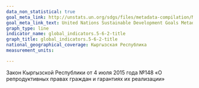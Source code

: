 ```yaml
---
data_non_statistical: true
goal_meta_link: http://unstats.un.org/sdgs/files/metadata-compilation/Metadata-Goal-5.pdf
goal_meta_link_text: United Nations Sustainable Development Goals Metadata (pdf 634kB)
graph_type: line
indicator_name: global_indicators.5-6-2-title
graph_title: global_indicators.5-6-2-title
national_geographical_coverage: Кыргызская Республика
measurement_units: 

---
```

Закон Кыргызской Республики от 4 июля 2015 года №148 «О репродуктивных правах граждан и гарантиях их реализации»
